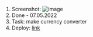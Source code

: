 1. Screenshot: ![image](https://github.com/deep-logic2000/currency-converter/assets/95580392/f42f5eb2-cc19-44a0-be73-67c27e0a4387)
2. Done - 07.05.2022
3. Task: make currency converter
4. Deploy: [link]([https://duckduckgo.com](https://currency-converter-steel-three.vercel.app/)https://currency-converter-steel-three.vercel.app/)
